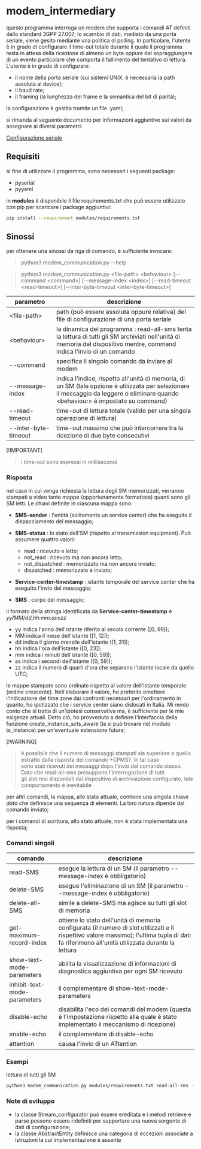 # modem_intermediary

questo programma interroga un modem che supporta i comandi AT definiti dallo standard 3GPP 27.007;
lo scambio di dati, mediato da una porta seriale, viene gesito mediante una politica di polling. In particolare,
l'utente è in grado di configurare il time-out totale durante il quale il programma resta in attesa della
ricezione di almeno un byte oppure del sopraggiungere di un evento particolare che comporta il fallimento
del tentativo di lettura.
L'utente è in grado di configurare:

- il nome della porta seriale (sui sistemi UNIX, è necessaria la path assoluta al device);
- il baud rate;
- il framing (la lunghezza del frame e la semantica del bit di parità);

la configurazione è gestita tramite un file .yaml;

si rimanda al seguente documento per informazioni aggiuntive sui valori da assegnare ai diversi parametri:

[Configurazione seriale](docs/SERIAL_CONFIGURATION.md)

## Requisiti

al fine di utilizzare il programma, sono necessari i seguenti package:

- pyserial
- pyyaml

in **modules** è disponibile il file requirements.txt che può essere utilizzato con pip per scaricare i
package aggiuntivi:

```bash
pip install --requirement modules/requirements.txt
```

## Sinossi

per ottenere una sinossi da riga di comando, è sufficiente invocare:

> python3 modem_communication.py --help

> python3 modem_communication.py \<file-path\> \<behaviour\> \[--command \<command\>\] \[--message-index \<index\>\] \[--read-timeout \<read-timeout\>\] \[--inter-byte-timeout \<inter-byte-timeout\>\]

| parametro | descrizione |
| --- | --- |
| \<file-path\> | path (può essere assoluta oppure relativa) del file di configurazione di una porta seriale |
| \<behaviour\> | la dinamica del programma : read-all-sms tenta la lettura di tutti gli SM archiviati nell'unità di memoria del dispositivo mentre, command indica l'invio di un comando |
| --command | specifica il singolo comando da inviare al modem |
| --message-index | indica l'indice, rispetto all'unità di memoria, di un SM (tale opzione è utilizzata per selezionare il messaggio da leggere o eliminare quando \<behaviour\> è impostato su command) |
| --read-timeout | time-out di lettura totale (valido per una singola operazione di lettura) |
| --inter-byte-timeout | time-out massimo che può intercorrere tra la ricezione di due byte consecutivi |

[!IMPORTANT]
> i time-out sono espressi in millisecondi

### Risposta

nel caso in cui venga richiesta la lettura degli SM memorizzati, verranno stampati a video
tante mappe (opportunamente formattate) quanti sono gli SM letti.
Le chiavi definite in ciascuna mappa sono:

- **SMS-sender** : l'entità (solitamente un service center) che ha eseguito il dispacciamento del messaggio;
- **SMS-status** : lo stato dell'SM (rispetto al transmission equipment). Può assumere quattro valori:

  * read : ricevuto e letto;
  * not_read : ricevuto ma non ancora letto;
  * not_dispatched : memorizzato ma non ancora inviato;
  * dispatched : memorizzato e inviato;

- **Service-center-timestamp** : istante temporale del service center che ha eseguito l'invio del messaggio;
- **SMS** : corpo del messaggio;

il formato della stringa identificata da **Service-center-timestamp** è _yy/MM/dd,hh:mm:ss±zz_

- yy indica l'anno dell'istante riferito al secolo corrente (\[0, 99\]);
- MM indica il mese dell'istante (\[1, 12\]);
- dd indica il giorno mensile dell'istante (\[1, 31\]);
- hh indica l'ora dell'istante (\[0, 23\]);
- mm indica i minuti dell'istante (\[0, 59\]);
- ss indica i secondi dell'istante (\[0, 59\]);
- zz indica il numero di quarti d'ora che separano l'istante locale da quello UTC;

le mappe stampate sono ordinate rispetto al valore dell'istante temporale (ordine crescente). Nell'elaborare il valore,
ho preferito omettere l'indicazione del time zone dai confronti necessari per l'ordinamento in quanto, ho ipotizzato
che i service center siano dislocati in Italia. Mi rendo conto che si tratta di un'ipotesi conservativa ma, è sufficiente
per le mie esigenze attuali. Detto ciò, ho provveduto a definire l'interfaccia della funzione create\_instance\_scts\_aware
(la si può trovare nel modulo ts\_instance) per un'eventuale estensione futura;

[!WARNING]
> è possibile che il numero di messaggi stampati sia superiore a quello estratto dalla risposta del comando +CPMS?. In tal caso\
  sono stati ricevuti dei messaggi dopo l'invio del comando stesso. Dato che read-all-sms presuppone l'interrogazione di tutti\
  gli slot resi disponibili dal dispositivo di archiviazione configurato, tale comportamento è inevitabile

per altri comandi, la mappa, allo stato attuale, contiene una singola chiave *data* che definisce una sequenza
di elementi. La loro natura dipende dal comando inviato;

per i comandi di scrittura, allo stato attuale, non è stata implementata una risposta;

### Comandi singoli

| comando | descrizione |
| --- | --- |
| read-SMS | esegue la lettura di un SM (il parametro --message-index è obbligatorio) |
| delete-SMS | esegue l'eliminazione di un SM (il parametro --message-index è obbligatorio) |
| delete-all-SMS | simile a delete-SMS ma agisce su tutti gli slot di memoria |
| get-maximum-record-index | ottiene lo stato dell'unità di memoria configurata (il numero di slot utilizzati e il rispettivo valore massimo); l'ultima tupla di dati fa riferimeno all'unità utilizzata durante la lettura |
| show-text-mode-parameters | abilita la visualizzazione di informazioni di diagnostica aggiuntiva per ogni SM ricevuto |
| inhibit-text-mode-parameters | il complementare di show-text-mode-parameters |
| disable-echo | disabilita l'eco dei comandi del modem (questa è l'impostazione rispetto alla quale è stato implementato il meccanismo di ricezione) |
| enable-echo | il complementare di disable-echo |
| attention | causa l'invio di un ATtention |

### Esempi

lettura di tutti gli SM

```bash
python3 modem_communication.py modules/requirements.txt read-all-sms --read-timeout 2000
```

### Note di sviluppo

- la classe Stream_configurator può essere ereditata e i metodi retrieve e parse possono essere ridefiniti per supportare una nuova sorgente di dati di configurazione;
- la classe AbstractEntity definisce una categoria di eccezioni associate a istruzioni la cui implementazione è assente
